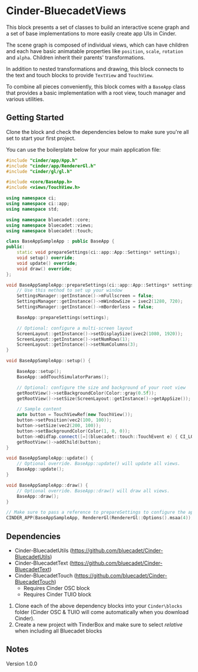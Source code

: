 # Cinder-BluecadetViews

This block presents a set of classes to build an interactive scene graph and a set of base implementations to more easily create app UIs in Cinder.

The scene graph is composed of individual views, which can have children and each have basic animatable properties like `position`, `scale`, `rotation` and `alpha`. Children inherit their parents' transformations.

In addition to nested transformations and drawing, this block connects to the text and touch blocks to provide `TextView` and `TouchView`.

To combine all pieces conveniently, this block comes with a `BaseApp` class that provides a basic implementation with a root view, touch manager and various utilities.

## Getting Started

Clone the block and check the dependencies below to make sure you're all set to start your first project.

You can use the boilerplate below for your main application file:

```c++
#include "cinder/app/App.h"
#include "cinder/app/RendererGl.h"
#include "cinder/gl/gl.h"

#include <core/BaseApp.h>
#include <views/TouchView.h>

using namespace ci;
using namespace ci::app;
using namespace std;

using namespace bluecadet::core;
using namespace bluecadet::views;
using namespace bluecadet::touch;

class BaseAppSampleApp : public BaseApp {
public:
	static void prepareSettings(ci::app::App::Settings* settings);
	void setup() override;
	void update() override;
	void draw() override;
};

void BaseAppSampleApp::prepareSettings(ci::app::App::Settings* settings) {
	// Use this method to set up your window
	SettingsManager::getInstance()->mFullscreen = false;
	SettingsManager::getInstance()->mWindowSize = ivec2(1280, 720);
	SettingsManager::getInstance()->mBorderless = false;

	BaseApp::prepareSettings(settings);

	// Optional: configure a multi-screen layout
	ScreenLayout::getInstance()->setDisplaySize(ivec2(1080, 1920));
	ScreenLayout::getInstance()->setNumRows(1);
	ScreenLayout::getInstance()->setNumColumns(3);
}

void BaseAppSampleApp::setup() {

	BaseApp::setup();
	BaseApp::addTouchSimulatorParams();

	// Optional: configure the size and background of your root view
	getRootView()->setBackgroundColor(Color::gray(0.5f));
	getRootView()->setSize(ScreenLayout::getInstance()->getAppSize());

	// Sample content
	auto button = TouchViewRef(new TouchView());
	button->setPosition(vec2(100, 100));
	button->setSize(vec2(200, 100));
	button->setBackgroundColor(Color(1, 0, 0));
	button->mDidTap.connect([=](bluecadet::touch::TouchEvent e) { CI_LOG_I("Button tapped"); });
	getRootView()->addChild(button);
}

void BaseAppSampleApp::update() {
	// Optional override. BaseApp::update() will update all views.
	BaseApp::update();
}

void BaseAppSampleApp::draw() {
	// Optional override. BaseApp::draw() will draw all views.
	BaseApp::draw();
}

// Make sure to pass a reference to prepareSettings to configure the app correctly. MSAA and other render options are optional.
CINDER_APP(BaseAppSampleApp, RendererGl(RendererGl::Options().msaa(4)), BaseAppSampleApp::prepareSettings);

```

## Dependencies

* Cinder-BluecadetUtils (https://github.com/bluecadet/Cinder-BluecadetUtils)
* Cinder-BluecadetText (https://github.com/bluecadet/Cinder-BluecadetText)
* Cinder-BluecadetTouch (https://github.com/bluecadet/Cinder-BluecadetTouch)
	* Requires Cinder OSC block   
	* Requires Cinder TUIO block   

1. Clone each of the above dependency blocks into your `Cinder\blocks` folder (Cinder OSC & TUIO will come automatically when you download Cinder). 
2. Create a new project with TinderBox and make sure to select *relative* when including all Bluecadet blocks

## Notes

Version 1.0.0
